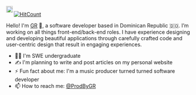 <a href="https://www.linkedin.com/in/prodbygr/">
  <img align="left" alt="GR's LinkedIn" width="18px" src="https://cdn.simpleicons.org/linkedin/white" />
</a>

[![HitCount](https://hits.dwyl.com/prodbygr/prodbygr.svg?style=flat-square)](http://hits.dwyl.com/prodbygr/prodbygr)

Hello! I'm [GR](https://github.com/ProdByGR/) 👋, a software developer based in Dominican Republic 🇩🇴. I’m working on all things front-end/back-end roles. I have experience designing and developing beautiful applications through carefully crafted code and user-centric design that result in engaging experiences.

- 👨‍💻 I'm SWE undergraduate
- ✍️ I'm planning to write and post articles on my personal website
- ⚡ Fun fact about me: I'm a music producer turned turned software developer
- 📫 How to reach me: [@ProdByGR](https://twitter.com/ProdByGR)
